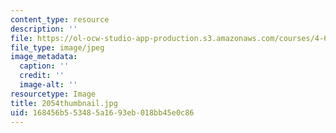 ```yaml
---
content_type: resource
description: ''
file: https://ol-ocw-studio-app-production.s3.amazonaws.com/courses/4-614-religious-architecture-and-islamic-cultures-fall-2002/168456b553485a1693eb018bb45e0c86_2054thumbnail.jpg
file_type: image/jpeg
image_metadata:
  caption: ''
  credit: ''
  image-alt: ''
resourcetype: Image
title: 2054thumbnail.jpg
uid: 168456b5-5348-5a16-93eb-018bb45e0c86
---
```

